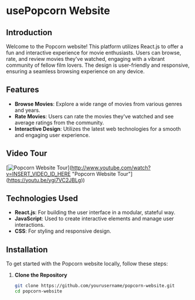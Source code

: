 # usePopcorn Website

## Introduction
Welcome to the Popcorn website! This platform utilizes React.js to offer a fun and interactive experience for movie enthusiasts. Users can browse, rate, and review movies they've watched, engaging with a vibrant community of fellow film lovers. The design is user-friendly and responsive, ensuring a seamless browsing experience on any device.

## Features
- **Browse Movies**: Explore a wide range of movies from various genres and years.
- **Rate Movies**: Users can rate the movies they've watched and see average ratings from the community.
- **Interactive Design**: Utilizes the latest web technologies for a smooth and engaging user experience.

## Video Tour
[![Popcorn Website Tour]([http://img.youtube.com/vi/INSERT_VIDEO_ID_HERE/0.jpg)](http://www.youtube.com/watch?v=INSERT_VIDEO_ID_HERE "Popcorn Website Tour"](https://youtu.be/ygi7VC2JBLg))

## Technologies Used
- **React.js**: For building the user interface in a modular, stateful way.
- **JavaScript**: Used to create interactive elements and manage user interactions.
- **CSS**: For styling and responsive design.

## Installation
To get started with the Popcorn website locally, follow these steps:

1. **Clone the Repository**
   ```bash
   git clone https://github.com/yourusername/popcorn-website.git
   cd popcorn-website
